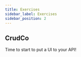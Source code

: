 ```yaml
---
title: Exercises
sidebar_label: Exercises
sidebar_position: 2
---
```


<!-- markdownlint-disable no-inline-html no-trailing-punctuation no-duplicate-heading -->

## CrudCo

Time to start to put a UI to your API!
